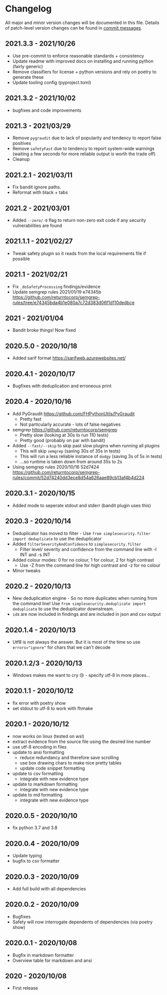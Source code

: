 # Changelog
All major and minor version changes will be documented in this file. Details of
patch-level version changes can be found in [commit messages](../../commits/master).

## 2021.3.3 - 2021/10/26

- Use pre-commit to enforce reasonable standards + consistency
- Update readme with improved docs on installing and running python (fairly generic)
- Remove classifiers for license + python versions and rely on poetry to generate these
- Update tooling config (pyproject.toml)

## 2021.3.2 - 2021/10/02

- bugfixes and code improvements

## 2021.3 - 2021/03/29

- Remove `pygraudit` due to lack of popularity and tendency to report false positives
- Remove `safetyFast` due to tendency to report system-wide warnings (waiting a
	few seconds for more reliable output is worth the trade off)
- Cleanup

## 2021.2.1 - 2021/03/11

- Fix bandit ignore paths.
- Reformat with black + tabs

## 2021.2 - 2021/03/01

- Added `--zero/-0` flag to return non-zero exit code if any security
	vulnerabilities are found

## 2021.1.1 - 2021/02/27

- Tweak safety plugin so it reads from the local requirements file if possible

## 2021.1 - 2021/02/21

- Fix `_doSafetyProcessing` findings/evidence
- Update semgrep rules 2021/01/19 e74345b
	https://github.com/returntocorp/semgrep-rules/tree/e74345bda4b1e080a7c72d383d06f1d110dedbce

## 2021 - 2021/01/04

- Bandit broke things! Now fixed

## 2020.5.0 - 2020/10/18

- Added sarif format https://sarifweb.azurewebsites.net/

## 2020.4.1 - 2020/10/17

- Bugfixes with deduplication and erroneous print

## 2020.4 - 2020/10/16

- Add PyGraudit https://github.com/FHPythonUtils/PyGraudit
	- Pretty fast
	- Not particularly accurate - lots of false negatives
- semgrep https://github.com/returntocorp/semgrep
	- Pretty slow (looking at 30s to run 110 tests)
	- Pretty good (probably on par with bandit)
- Added `--fast/--skip` to skip past slow plugins when running all plugins
	- This will skip `semgrep` (saving 30s of 35s in tests)
	- This will run a less reliable instance of `dodgy` (saving 3s of 5s in tests)
	- ...so runtime is taken down from around 35s to 2s
- Using semgrep rules 2020/10/16 52d7424
	https://github.com/returntocorp/semgrep-rules/commit/52d74240dd3ece8d54a626aae89cb13af4b4d224

## 2020.3.1 - 2020/10/15

- Added mode to seperate stdout and stderr (bandit plugin uses this)

## 2020.3 - 2020/10/14

- Deduplicator has moved to filter - Use
	`from simplesecurity.filter import deduplicate` to use the deduplicator
- Added `filterSeverityAndConfidence` to `simplesecurity.filter`
	- Filter level/ severity and confidence from the command line with -l INT
		and -s INT
- Added colour modes: 0 for no colour, 1 for colour, 2 for high contrast
	- Use -Z from the command line for high contrast and -z for no colour
- Minor tweaks

## 2020.2 - 2020/10/13

- New deduplication engine - So no more duplicates when running from the command
	line! Use `from simplesecurity.deduplicate import deduplicate` to use the
	deduplicator downstream.
- `id`s are now included in findings and are included in json and csv output

## 2020.1.4 - 2020/10/13

- Utf8 is not always the answer. But it is most of the time so use
	`errors="ignore"` for chars that we can't decode

## 2020.1.2/3 - 2020/10/13

- Windows makes me want to cry 😢 - specify utf-8 in more places...

## 2020.1.1 - 2020/10/12

- fix error with poetry show
- set stdout to utf-8 to work with fhmake

## 2020.1 - 2020/10/12

- now works on linux (tested on wsl)
- extract evidence from the source file using the desired line number
- use utf-8 encoding in files
- update to ansi formatting
	- reduce redundancy and therefore save scrolling
	- use box drawing chars to make nice pretty tables
	- update code snippet formatting
- update to csv formatting
	- integrate with new evidence type
- update to markdown formatting
	- integrate with new evidence type
- update to md formatting
	- integrate with new evidence type

## 2020.0.5 - 2020/10/10

- fix python 3.7 and 3.8

## 2020.0.4 - 2020/10/09

- Update typing
- bugfix to csv formatter

## 2020.0.3 - 2020/10/09

- Add full build with all dependencies

## 2020.0.2 - 2020/10/09

- Bugfixes
- Safety will now interrogate dependents of dependencies (via poetry show)

## 2020.0.1 - 2020/10/08

- Bugfix in markdown formatter
- Overview table for markdown and ansi

## 2020 - 2020/10/08

- First release

